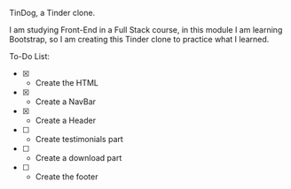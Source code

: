 TinDog, a Tinder clone.


I am studying Front-End in a Full Stack course, in this module I am learning Bootstrap, so I am creating this Tinder clone to practice what I learned.

To-Do List:

* [X] - Create the HTML
* [X] - Create a NavBar
* [X] - Create a Header
* [ ] - Create testimonials part
* [ ] - Create a download part
* [ ] - Create the footer

